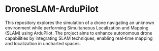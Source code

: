 # DroneSLAM-ArduPilot
This repository explores the simulation of a drone navigating an unknown environment while performing Simultaneous Localization and Mapping (SLAM) using ArduPilot. The project aims to enhance autonomous drone capabilities by integrating SLAM techniques, enabling real-time mapping and localization in uncharted spaces.

